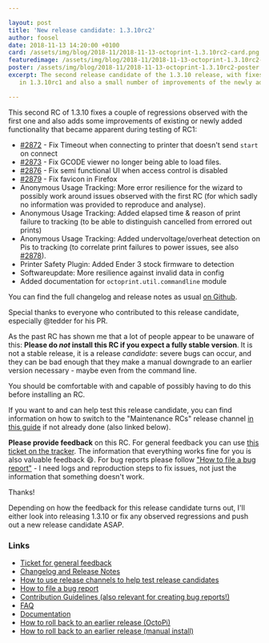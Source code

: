```yaml
---

layout: post
title: 'New release candidate: 1.3.10rc2'
author: foosel
date: 2018-11-13 14:20:00 +0100
card: /assets/img/blog/2018-11/2018-11-13-octoprint-1.3.10rc2-card.png
featuredimage: /assets/img/blog/2018-11/2018-11-13-octoprint-1.3.10rc2-card.png
poster: /assets/img/blog/2018-11/2018-11-13-octoprint-1.3.10rc2-poster.png
excerpt: The second release candidate of the 1.3.10 release, with fixes for regressions discovered
   in 1.3.10rc1 and also a small number of improvements of the newly added functionality.

---
```


This second RC of 1.3.10 fixes a couple of regressions observed with the first one and also adds some improvements
of existing or newly added functionality that became apparent during testing of RC1:

  * [#2872](https://github.com/foosel/OctoPrint/issues/2872) - Fix Timeout when connecting to printer that doesn't send `start` on connect
  * [#2873](https://github.com/foosel/OctoPrint/issues/2873) - Fix GCODE viewer no longer being able to load files.
  * [#2876](https://github.com/foosel/OctoPrint/issues/2876) - Fix semi functional UI when access control is disabled
  * [#2879](https://github.com/foosel/OctoPrint/issues/2879) - Fix favicon in Firefox
  * Anonymous Usage Tracking: More error resilience for the wizard to possibly work around issues observed with the first RC (for which sadly no information was provided to reproduce and analyse).
  * Anonymous Usage Tracking: Added elapsed time & reason of print failure to tracking (to be able to distinguish cancelled from errored out prints)
  * Anonymous Usage Tracking: Added undervoltage/overheat detection on Pis to tracking (to correlate print failures to power issues, see also [#2878](https://github.com/foosel/OctoPrint/pull/2878)).
  * Printer Safety Plugin: Added Ender 3 stock firmware to detection
  * Softwareupdate: More resilience against invalid data in config
  * Added documentation for `octoprint.util.commandline` module

You can find the full changelog and release notes as usual [on Github](https://github.com/foosel/OctoPrint/releases/tag/1.3.10rc2).

Special thanks to everyone who contributed to this release candidate, especially @tedder for his PR.

As the past RC has shown me that a lot of people appear to be unaware of this: **Please do *not* install this RC if you 
expect a fully stable version**. It is not a stable release, it is a release *candidate*: severe bugs can occur, and 
they can be bad enough that they make a manual downgrade to an earlier version necessary - maybe even from the command line. 

You should be comfortable with and capable of possibly having to do this before installing an RC.

If you want to and can help test this release candidate, you can find information on how to switch to the 
"Maintenance RCs" release channel [in this guide](https://discourse.octoprint.org/t/how-to-use-the-release-channels-to-help-test-release-candidates/402)
if not already done (also linked below).

**Please provide feedback** on this RC. For general feedback you can use 
[this ticket on the tracker](https://github.com/foosel/OctoPrint/issues/2871).
The information that everything works fine for you is also valuable feedback 😄. For bug reports please follow
["How to file a bug report"](https://github.com/foosel/OctoPrint/blob/master/CONTRIBUTING.md#how-to-file-a-bug-report) - 
I need logs and reproduction steps to fix issues, not just the information that something doesn't work.

Thanks!

Depending on how the feedback for this release candidate turns out, I'll either look into releasing 1.3.10 or fix any 
observed regressions and push out a new release candidate ASAP.

### Links

  * [Ticket for general feedback](https://github.com/foosel/OctoPrint/issues/2871)
  * [Changelog and Release Notes](https://github.com/foosel/OctoPrint/releases/tag/1.3.10rc2)
  * [How to use release channels to help test release candidates](https://discourse.octoprint.org/t/how-to-use-the-release-channels-to-help-test-release-candidates/402)
  * [How to file a bug report](https://github.com/foosel/OctoPrint/blob/master/CONTRIBUTING.md#how-to-file-a-bug-report)
  * [Contribution Guidelines (also relevant for creating bug reports!)](https://github.com/foosel/OctoPrint/blob/master/CONTRIBUTING.md)
  * [FAQ](https://faq.octoprint.org)
  * [Documentation](http://docs.octoprint.org/)
  * [How to roll back to an earlier release (OctoPi)](https://discourse.octoprint.org/t/how-can-i-revert-to-an-older-version-of-the-octoprint-installation-on-my-octopi-image/205)
  * [How to roll back to an earlier release (manual install)](https://discourse.octoprint.org/t/how-can-i-roll-back-to-an-earlier-version-after-an-update/234)
